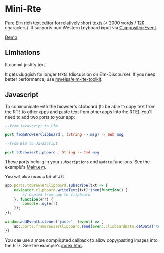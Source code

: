 # Mini-Rte

Pure Elm rich text editor for relatively short texts (< 2000 words / 12K characters).
It supports non-Western keyboard input via [CompositionEvent](https://developer.mozilla.org/en-US/docs/Web/API/CompositionEvent).

[Demo](https://dkodaj.github.io/rte)

## Limitations

It cannot justify text.

It gets sluggish for longer texts ([discussion on Elm-Discourse](https://discourse.elm-lang.org/t/pure-elm-rich-text-editor/7111)). If you need better performance, use [mweiss/elm-rte-toolkit](https://package.elm-lang.org/packages/mweiss/elm-rte-toolkit/latest/).

## Javascript
To communicate with the browser's clipboard (to be able to copy text from the RTE to other apps and paste text from other apps into the RTE), you'll need to add two ports to your app:

```elm
--from JavaScript to Elm

port fromBrowserClipboard : (String -> msg) -> Sub msg

--from Elm to JavaScript

port toBrowserClipboard : String -> Cmd msg
```

These ports belong in your `subscriptions` and `update` functions. See the example's [Main.elm](https://github.com/dkodaj/rte/blob/3c263970d3c81bbf810885bf558a73f11e1a6040/example/src/Main.elm#L71).

You will also need a bit of JS:

```javascript
app.ports.toBrowserClipboard.subscribe(txt => {
    navigator.clipboard.writeText(txt).then(function() {
        // Copied from app to clipboard
    }, function(err) {
        console.log(err)
    });
});

window.addEventListener('paste', (event) => {            
    app.ports.fromBrowserClipboard.send(event.clipboardData.getData('text'))                        
})

```

You can use a more complicated callback to allow copy/pasting images into the RTE. See the example's [index.html](https://github.com/dkodaj/rte/blob/3c263970d3c81bbf810885bf558a73f11e1a6040/example/html/index.html#L24).